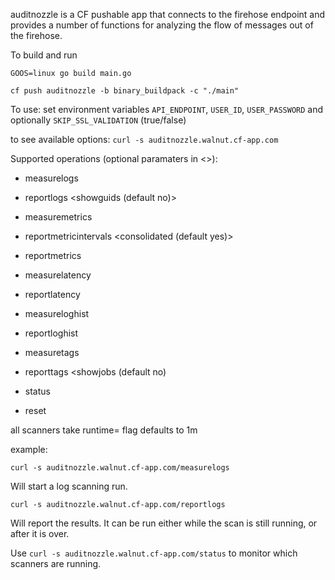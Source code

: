 auditnozzle is a CF pushable app that connects to the firehose endpoint and provides a number of functions for analyzing the flow of messages out of the firehose.

To build and run

`GOOS=linux go build main.go`

`cf push auditnozzle -b binary_buildpack -c "./main"`

To use:
set environment variables `API_ENDPOINT`, `USER_ID`, `USER_PASSWORD` and optionally `SKIP_SSL_VALIDATION` (true/false) 

to see available options: `curl -s auditnozzle.walnut.cf-app.com`

Supported operations (optional paramaters in <>):

- measurelogs

- reportlogs <showguids (default no)>

- measuremetrics

- reportmetricintervals <consolidated (default yes)>

- reportmetrics

- measurelatency

- reportlatency

- measureloghist

- reportloghist

- measuretags

- reporttags <showjobs (default no)

- status

- reset

all scanners take runtime= flag defaults to 1m

example:

`curl -s auditnozzle.walnut.cf-app.com/measurelogs`

Will start a log scanning run.

`curl -s auditnozzle.walnut.cf-app.com/reportlogs`

Will report the results. It can be run either while the scan is still running, or after it is over.

Use `curl -s auditnozzle.walnut.cf-app.com/status` to monitor which scanners are running.



